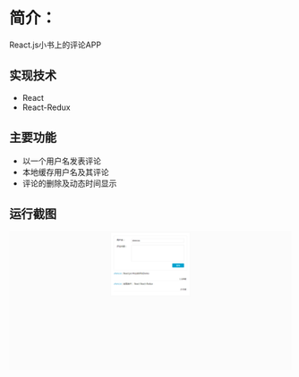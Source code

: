 # 简介：
React.js小书上的评论APP
## 实现技术
* React
* React-Redux
## 主要功能
* 以一个用户名发表评论
* 本地缓存用户名及其评论
* 评论的删除及动态时间显示
## 运行截图
![](https://github.com/shencss/ReactDemo/raw/master/comment-app/src/screenshot/comment.png)
